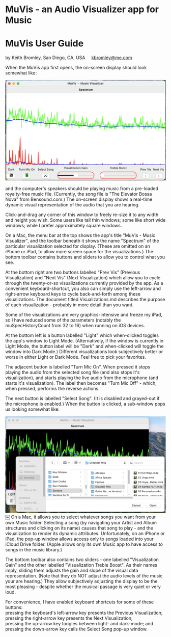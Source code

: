 #  MuVis - an Audio Visualizer app for Music
#  MuVis User Guide
by Keith Bromley, San Diego, CA, USA &nbsp; &nbsp; kbromley@me.com


When the MuVis app first opens, the on-screen display should look somewhat like:

![OpeningScreen](Doc_Images/UserGuideAa.png)

and the computer's speakers should be playing music from a pre-loaded royalty-free music file. (Currently, the song file is "The Elevator Bossa Nova" from Bensound.com.)  The on-screen display shows a real-time dynamic visual representation of the audio that you are hearing.


Click-and-drag any corner of this window to freely re-size it to any width and height you wish.  Some users like tall thin windows; some like short wide windows; while I prefer approximately square windows.

On a Mac, the menu bar at the top shows the app's title "MuVis - Music Visualizer", and the toolbar beneath it shows the name "Spectrum" of the particular visualization selected for display.  (These are omitted on an iPhone or iPad, to allow more screen space for the visualizations.)  The bottom toolbar contains buttons and sliders to allow you to control what you see.

At the bottom right are two buttons labelled "Prev Vis" (Previous Visualization) and "Next Vis" (Next Visualization) which allow you to cycle through the twenty-or-so visualizations currently provided by the app.  As a convenient keyboard-shortcut, you also can simply use the left-arrow and right-arrow keyboard keys to cycle back-and-forth among these visualizations.  The document titled Visualizations.md describes the purpose of each visualization - probably in more detail than you want.

Some of the visualizations are very graphics-intensive and freeze my iPad, so I have reduced some of the parameters (notably the muSpecHistoryCount from 32 to 16) when running on iOS devices.

At the bottom left is a button labelled "Light" which when-clicked toggles the app's window to Light Mode.  (Alternatively, if the window is currently in Light Mode, the button label will be "Dark" and when-clicked will toggle the window into Dark Mode.)  Different visualizations look subjectively better or worse in either Light or Dark Mode.  Feel free to pick your favorites.

The adjacent button is labelled "Turn Mic On".  When pressed it stops playing the audio from the selected song file (and also stops it's visualization), and starts playing the live audio from the microphone (and starts it's visualization).  The label then becomes "Turn Mic Off" - which, when pressed, performs the reverse actions.

The next button is labelled "Select Song".  (It is disabled and grayed-out if the microphone is enabled.)  When the button is clicked, a sub-window pops us looking somewhat like:

![OpeningScreenWithPopup](Doc_Images/UserGuideB.png)
￼
On a Mac, it allows you to select whatever songs you want from your own Music folder.  Selecting a song (by navigating your Artist and Album structures and clicking on its name) causes that song to play - and the visualization to render its dynamic attributes.  Unfortunately, on an iPhone or iPad, the pop-up window allows access only to songs loaded into your iCloud Drive folder.  (Apple allows only its own Music app to have access to songs in the music library.) 

The bottom toolbar also contains two sliders - one labelled "Visualization Gain" and the other labelled "Visualization Treble Boost".  As their names imply, sliding them adjusts the gain and slope of the visual data representation.  (Note that they do NOT adjust the audio levels of the music your are hearing.)  They allow subjectively adjusting the display to be the most pleasing - despite whether the musical passage is very quiet or very loud.

For convenience, I have enabled keyboard shortcuts for some of these buttons:   
pressing the keyboard's left-arrow key presents the Previous Visualization;  
pressing the right-arrow key presents the Next Visualization;  
pressing the up-arrow key toogles between light- and dark-mode; and   
pressing the down-arrow key calls the Select Song pop-up window.

